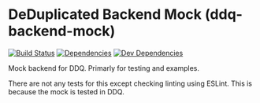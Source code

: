 DeDuplicated Backend Mock (ddq-backend-mock)
============================================

[![Build Status][travis-image]][Travis CI]
[![Dependencies][dependencies-image]][Dependencies]
[![Dev Dependencies][devdependencies-image]][Dev Dependencies]

Mock backend for DDQ. Primarly for testing and examples.

There are not any tests for this except checking linting using ESLint. This is because the mock is tested in DDQ.

[Dev Dependencies]: https://david-dm.org/tests-always-included/ddq-backend-mock#info=devDependencies
[devdependencies-image]: https://david-dm.org/tests-always-included/ddq-backend-mock/dev-status.png
[Dependencies]: https://david-dm.org/tests-always-included/ddq-backend-mock
[dependencies-image]: https://david-dm.org/tests-always-included/ddq-backend-mock.png
[travis-image]: https://secure.travis-ci.org/tests-always-included/ddq-backend-mock.png
[Travis CI]: http://travis-ci.org/tests-always-included/ddq-backend-mock
